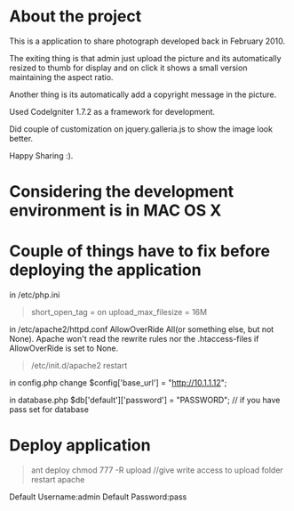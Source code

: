 About the project
=============================================================
This is a application to share photograph developed back in February 2010.

The exiting thing is that admin just upload the picture and its automatically
resized to thumb for display and on click it shows a small version maintaining the aspect ratio.

Another thing is its automatically add a copyright message in the picture.

Used CodeIgniter 1.7.2 as a framework for development.

Did couple of customization on jquery.galleria.js to show the image look better.

Happy Sharing :).

Considering the development environment is in MAC OS X
=============================================================

Couple of things have to fix before deploying the application
=============================================================
in /etc/php.ini
> short_open_tag = on
> upload_max_filesize = 16M

in /etc/apache2/httpd.conf
AllowOverRide All(or something else, but not None).
Apache won't read the rewrite rules nor the .htaccess-files if AllowOverRide is set to None.
>/etc/init.d/apache2 restart

in config.php
change $config['base_url']	= "http://10.1.1.12";

in database.php
$db['default']['password'] = "PASSWORD"; // if you have pass set for database

Deploy application
=============================================================
>ant deploy
>chmod 777 -R upload //give write access to upload folder
restart apache

Default Username:admin
Default Password:pass